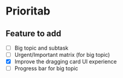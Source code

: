 # Prioritab

## Feature to add

- [ ] Big topic and subtask
- [ ] Urgent/Important matrix (for big topic)
- [x] Improve the dragging card UI experience
- [ ] Progress bar for big topic
